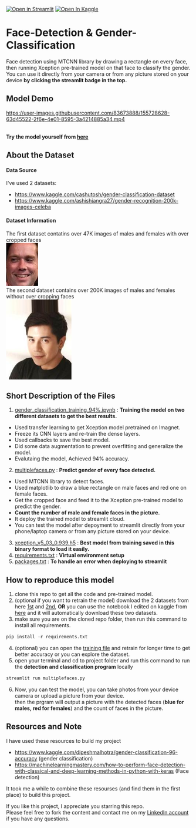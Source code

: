 [![Open in Streamlit](https://static.streamlit.io/badges/streamlit_badge_black_white.svg)](https://share.streamlit.io/abdassalamahmad/gender-classification/main/multiplefaces.py)
<a href="https://www.kaggle.com/abdassalamahmad/gender-classification-94"><img src="https://kaggle.com/static/images/open-in-kaggle.svg" alt="Open In Kaggle"></a>
# Face-Detection & Gender-Classification
Face detection using MTCNN library by drawing a rectangle on every face, <br> then running Xception pre-trained model on that face to classify the gender.<br>
You can use it directly from your camera or from any picture stored on your device **by clicking the streamlit badge in the top.**

## Model Demo

https://user-images.githubusercontent.com/83673888/155728628-63d45522-2f6e-4e01-8595-3a4214885a34.mp4

<br>**Try the model yourself from [here](https://share.streamlit.io/abdassalamahmad/gender-classification/main/multiplefaces.py)**

## About the Dataset
#### Data Source
I've used 2 datasets:
* https://www.kaggle.com/cashutosh/gender-classification-dataset
* https://www.kaggle.com/ashishjangra27/gender-recognition-200k-images-celeba

#### Dataset Information
The first dataset contatins over 47K images of males and females with over cropped faces<br>
![1st dataset example](https://github.com/AbdassalamAhmad/Gender-Classification/blob/main/Dataset_examples/1st.jpg)<br>
The second dataset contains over 200K images of males and females without over cropping faces<br>
![2nd dataset example](https://github.com/AbdassalamAhmad/Gender-Classification/blob/main/Dataset_examples/2nd.jpg)<br>


## Short Description of the Files
1. [gender_classification_training_94%.ipynb](https://github.com/AbdassalamAhmad/Gender-Classification/blob/main/gender_classification_training_94%25.ipynb) : **Training the model on two different datasets to get the best results.**
* Used transfer learning to get Xception model pretrained on Imagnet.
* Freeze its CNN layers and re-train the dense layers.
* Used callbacks to save the best model.
* Did some data augmentation to prevent overfitting and generalize the model.
* Evalutaing the model, Achieved 94% accuracy.


2. [multiplefaces.py](https://github.com/AbdassalamAhmad/Gender-Classification/blob/main/multiplefaces.py) : **Predict gender of every face detected.**
* Used MTCNN library to detect faces.
* Used matplotlib to draw a blue rectangle on male faces and red one on female faces.
* Get the cropped face and feed it to the Xception pre-trained model to predict the gender.
* **Count the number of male and female faces in the picture.**
* It deploy the trained model to streamlit cloud.
* You can test the model after depoyment to streamlit directly from your phone/laptop camera or from any picture stored on your device. 

3. [xception_v5_03_0.939.h5](https://github.com/AbdassalamAhmad/Gender-Classification/blob/main/xception_v5_03_0.939.h5) : **Best model from training saved in this binary format to load it easily.**
4. [requirements.txt](https://github.com/AbdassalamAhmad/Gender-Classification/blob/main/requirements.txt) : **Virtual environment setup** 
5. [packages.txt](https://github.com/AbdassalamAhmad/Gender-Classification/blob/main/packages.txt) : **To handle an error when deploying to streamlit**

## How to reproduce this model
1. clone this repo to get all the code and pre-trained model.
2. (optional if you want to retrain the model) download the 2 datasets from here [1st](https://www.kaggle.com/cashutosh/gender-classification-dataset/download) and [2nd](https://www.kaggle.com/ashishjangra27/gender-recognition-200k-images-celeba/download), **OR** you can use the notebook I edited on kaggle from [here](https://www.kaggle.com/abdassalamahmad/gender-classification-94) and it will automatically download these two datasets.
3. make sure you are on the cloned repo folder, then run this command to install all requirements.
```py
pip install -r requirements.txt
```
4. (optional) you can open the [training file](https://github.com/AbdassalamAhmad/Gender-Classification/blob/main/gender_classification_training_94%25.ipynb) and retrain for longer time to get better accuracy or you can explore the dataset. 
5. open your terminal and cd to project folder and run this command to run the **detection and classification program** locally
```py
streamlit run multiplefaces.py
```
6. Now, you can test the model, you can take photos from your device camera or upload a picture from your device.<br>
then the prgram will output a picture with the detected faces (**blue for males, red for females**) and the count of faces in the picture.


## Resources and Note
I have used these resources to build my project
* https://www.kaggle.com/dipeshmalhotra/gender-classification-96-accuracy (gender classification)
* https://machinelearningmastery.com/how-to-perform-face-detection-with-classical-and-deep-learning-methods-in-python-with-keras (Face detection)

It took me a while to combine these resourses (and find them in the first place) to build this project.<br>

If you like this project, I appreciate you starring this repo.<br>
Please feel free to fork the content and contact me on my [LinkedIn account](https://www.linkedin.com/in/abdassalam-ahmad/) if you have any questions.
